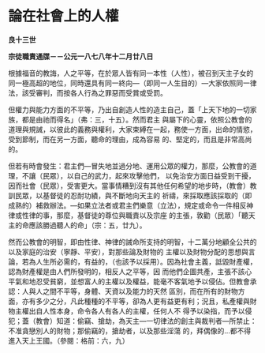 # 論在社會上的人權


**良十三世**

**宗徒職責通牒－－公元一八七八年十二月廿八日**





根據福音的教誨，人之平等，在於眾人皆有同一本性（人性），被召到天主子女的同一極高超的地位，同時還具有同一終向—（即同一人生目的）—大家依照同一律法，該受審判，而按各人行為之罪惡而受賞或受罰。

但權力與能力方面的不平等，乃出自創造人性的造主自己，蓋「上天下地的一切家族，都是由祂而得名」（弗：三，十五）。然而君主
與屬下的心靈，依照公教會的道理與規誡，以彼此的義務與權利，大家束縛在一起，務使一方面，出命的情慾，受到節制，而在另一方面，聽命的理由，成為容易
的、堅定的，而且是非常高尚的。

但若有時會發生：君主們—冒失地並過分地、運用公眾的權力，那麼，公教會的道理，不讓（民眾），以自己的武力，起來攻擊他們，
以免治安方面日益受到干擾，因而社會（民眾），受害更大。當事情糟到沒有其他任何希望的地步時，（教會）教訓民眾，以基督徒的忍耐功績，與不斷地向天主的
祈禱，來採取應該採取的（即成熟的）補救辦法。—如果立法者或君主們樂意（立法），規定或命令一件相反神律或性律的事，那麼，基督徒的尊位與職責以及宗座
的主張，敦勸（民眾）「聽天主的命應該勝過聽人的命」（宗：五，廿九）。

然而公教會的明智，即由性律、神律的誡命所支持的明智，十二萬分地顧全公共的以及家庭的治安（寧靜、平安），對那些論及財物的
主權以及財物分配的思想與言論，若為人生所必需的，有益的，（也該予以採用）。因為社會主義，詆毀財產權，認為財產權是由人們所發明的，相反人之平等，因
而他們企圖共產，主張不該心平氣和地忍受貧窮，並想富人的主權以及權益，能毫不客氣地予以侵佔。但教會承認：人與人之間不平等，身體、天資以及能力的天然
區別，而在所有的財物方面，亦有多少之分，凡此種種的不平等，卻為人更有益更有利；況且，私產權與財物主權出自人性本身，命令各人有各人的主權，任何人不
得予以染指，而予以侵犯；蓋（教會）知道：偷竊、搶劫，為天主—一切律法的創主與裁判者—所禁止：不准貪戀別人的財物；那偷竊的，搶劫者，以及那些淫蕩
的，拜偶像的…都不得進入天上王國。（參閱：格前：六，九）

